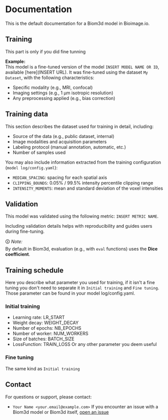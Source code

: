 # Documentation
This is the default documentation for a Biom3d model in Bioimage.io.

## Training
This part is only if you did fine tunning

**Example:**  
This model is a fine-tuned version of the model `INSERT MODEL NAME OR ID`, available [here](INSERT URL).
It was fine-tuned using the dataset `My Dataset`, with the following characteristics:
- Specific modality (e.g., MRI, confocal)
- Imaging settings (e.g., 1 µm isotropic resolution)
- Any preprocessing applied (e.g., bias correction)

## Training data
This section describes the dataset used for training in detail, including:

- Source of the data (e.g., public dataset, internal)
- Image modalities and acquisition parameters
- Labeling protocol (manual annotation, automatic, etc.)
- Number of samples used

You may also include information extracted from the training configuration (`model log/config.yaml`):

- `MEDIAN_SPACING`: spacing for each spatial axis
- `CLIPPING_BOUNDS`: 0.05% / 99.5% intensity percentile clipping range
- `INTENSITY_MOMENTS`: mean and standard deviation of the voxel intensities

## Validation
This model was validated using the following metric: `INSERT METRIC NAME`.

Including validation details helps with reproducibility and guides users during fine-tuning.

🛈 *Note:*  
By default in Biom3d, evaluation (e.g., with `eval` functions) uses the **Dice coefficient**.


## Training schedule
Here you describe what parameter you used for training, if it isn't a fine tuning you don't need to separate it in `Initial training` and `Fine tuning`. Those parameter can be found in your model log/config.yaml.

### Initial training
- Learning rate: LR_START
- Weight decay: WEIGHT_DECAY
- Number of epochs: NB_EPOCHS
- Number of worker: NUM_WORKERS
- Size of batches: BATCH_SIZE
- LossFunction: TRAIN_LOSS
Or any other parameter you deem useful

### Fine tuning
The same kind as `Initial training`

## Contact
For questions or support, please contact:

- `Your Name <your.email@example.com>`
If you encounter an issue with a Biom3d model or Biom3d itself, [open an issue](https://github.com/GuillaumeMougeot/biom3d/issues)